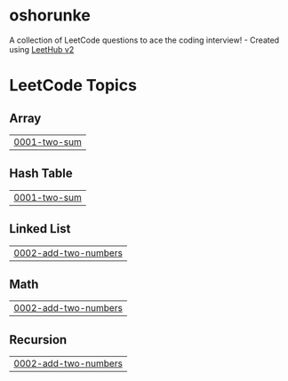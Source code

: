 # oshorunke
A collection of LeetCode questions to ace the coding interview! - Created using [LeetHub v2](https://github.com/arunbhardwaj/LeetHub-2.0)

<!---LeetCode Topics Start-->
# LeetCode Topics
## Array
|  |
| ------- |
| [0001-two-sum](https://github.com/oshorunke1/oshorunke/tree/master/0001-two-sum) |
## Hash Table
|  |
| ------- |
| [0001-two-sum](https://github.com/oshorunke1/oshorunke/tree/master/0001-two-sum) |
## Linked List
|  |
| ------- |
| [0002-add-two-numbers](https://github.com/oshorunke1/oshorunke/tree/master/0002-add-two-numbers) |
## Math
|  |
| ------- |
| [0002-add-two-numbers](https://github.com/oshorunke1/oshorunke/tree/master/0002-add-two-numbers) |
## Recursion
|  |
| ------- |
| [0002-add-two-numbers](https://github.com/oshorunke1/oshorunke/tree/master/0002-add-two-numbers) |
<!---LeetCode Topics End-->